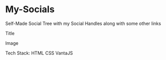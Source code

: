 # My-Socials
Self-Made Social Tree with my Social Handles along with some other links

Title

Image

Tech Stack:
HTML
CSS
VantaJS

